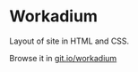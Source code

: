 # Workadium

Layout of site in HTML and CSS.

Browse it in [git.io/workadium](https://git.io/workadium)
